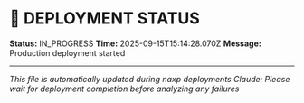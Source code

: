 # 🚀 DEPLOYMENT STATUS

**Status:** IN_PROGRESS
**Time:** 2025-09-15T15:14:28.070Z
**Message:** Production deployment started





---
*This file is automatically updated during naxp deployments*
*Claude: Please wait for deployment completion before analyzing any failures*
